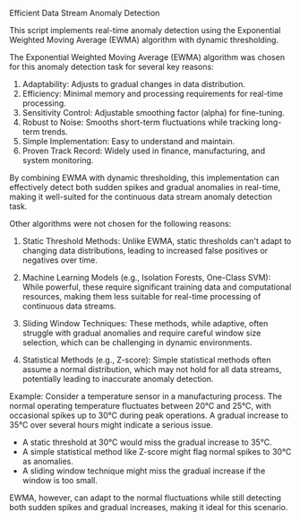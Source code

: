Efficient Data Stream Anomaly Detection

This script implements real-time anomaly detection using the Exponential Weighted
Moving Average (EWMA) algorithm with dynamic thresholding.

The Exponential Weighted Moving Average (EWMA) algorithm was chosen for this anomaly 
detection task for several key reasons:

1. Adaptability: Adjusts to gradual changes in data distribution.
2. Efficiency: Minimal memory and processing requirements for real-time processing.
3. Sensitivity Control: Adjustable smoothing factor (alpha) for fine-tuning.
4. Robust to Noise: Smooths short-term fluctuations while tracking long-term trends.
5. Simple Implementation: Easy to understand and maintain.
6. Proven Track Record: Widely used in finance, manufacturing, and system monitoring.

By combining EWMA with dynamic thresholding, this implementation can effectively 
detect both sudden spikes and gradual anomalies in real-time, making it well-suited 
for the continuous data stream anomaly detection task.

Other algorithms were not chosen for the following reasons:

1. Static Threshold Methods: Unlike EWMA, static thresholds can't adapt to changing data 
   distributions, leading to increased false positives or negatives over time.

2. Machine Learning Models (e.g., Isolation Forests, One-Class SVM): While powerful, 
   these require significant training data and computational resources, making them 
   less suitable for real-time processing of continuous data streams.

3. Sliding Window Techniques: These methods, while adaptive, often struggle with 
   gradual anomalies and require careful window size selection, which can be challenging 
   in dynamic environments.

4. Statistical Methods (e.g., Z-score): Simple statistical methods often assume a 
   normal distribution, which may not hold for all data streams, potentially leading 
   to inaccurate anomaly detection.

Example:
Consider a temperature sensor in a manufacturing process. The normal operating 
temperature fluctuates between 20°C and 25°C, with occasional spikes up to 30°C 
during peak operations. A gradual increase to 35°C over several hours might indicate 
a serious issue.

- A static threshold at 30°C would miss the gradual increase to 35°C.
- A simple statistical method like Z-score might flag normal spikes to 30°C as anomalies.
- A sliding window technique might miss the gradual increase if the window is too small.

EWMA, however, can adapt to the normal fluctuations while still detecting both sudden 
spikes and gradual increases, making it ideal for this scenario.
